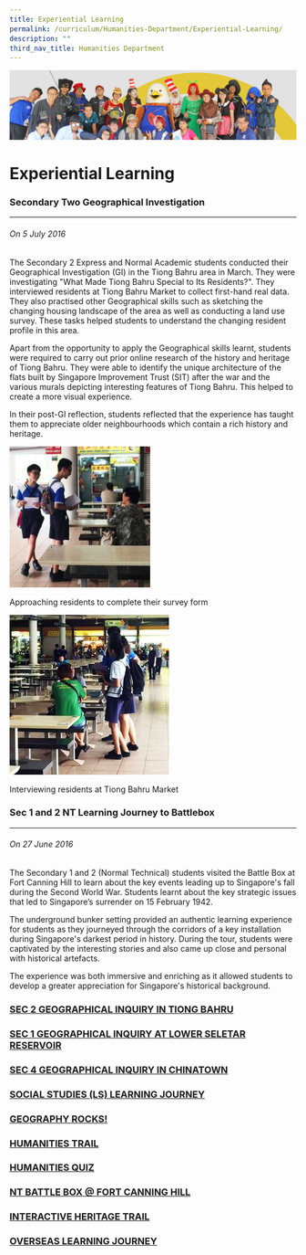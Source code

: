 ```yaml
---
title: Experiential Learning
permalink: /curriculum/Humanities-Department/Experiential-Learning/
description: ""
third_nav_title: Humanities Department
---
```

![](/images/curriculum.jpg)

Experiential Learning
=====================

### Secondary Two Geographical Investigation
----------------------------------------

###### On 5 July 2016

The Secondary 2 Express and Normal Academic students conducted their Geographical Investigation (GI) in the Tiong Bahru area in March. They were investigating "What Made Tiong Bahru Special to Its Residents?". They interviewed residents at Tiong Bahru Market to collect first-hand real data. They also practised other Geographical skills such as sketching the changing housing landscape of the area as well as conducting a land use survey. These tasks helped students to understand the changing resident profile in this area. 

Apart from the opportunity to apply the Geographical skills learnt, students were required to carry out prior online research of the history and heritage of Tiong Bahru. They were able to identify the unique architecture of the flats built by Singapore Improvement Trust (SIT) after the war and the various murals depicting interesting features of Tiong Bahru. This helped to create a more visual experience. 

In their post-GI reflection, students reflected that the experience has taught them to appreciate older neighbourhoods which contain a rich history and heritage.






![](/images/ExperiementalLearning1.png)

Approaching residents to complete their survey form



![](/images/experimentallearning2.jpg)

Interviewing residents at Tiong Bahru Market





### Sec 1 and 2 NT Learning Journey to Battlebox
----------------------------------------

###### On 27 June 2016

The Secondary 1 and 2 (Normal Technical) students visited the Battle Box at Fort Canning Hill to learn about the key events leading up to Singapore's fall during the Second World War. Students learnt about the key strategic issues that led to Singapore’s surrender on 15 February 1942.

The underground bunker setting provided an authentic learning experience for students as they journeyed through the corridors of a key installation during Singapore's darkest period in history. During the tour, students were captivated by the interesting stories and also came up close and personal with historical artefacts.  
  
The experience was both immersive and enriching as it allowed students to develop a greater appreciation for Singapore's historical background.

### [SEC 2 GEOGRAPHICAL INQUIRY IN TIONG BAHRU](/sec-2-geographical-inquiry-in-tiong-bahru/)

### [SEC 1 GEOGRAPHICAL INQUIRY AT LOWER SELETAR RESERVOIR](/sec-1-geographical-inquiry-at-lower-seletar-reservoir/)

### [SEC 4 GEOGRAPHICAL INQUIRY IN CHINATOWN](/sec-4-geographical-inquiry-in-chinatown/)

### [SOCIAL STUDIES (LS) LEARNING JOURNEY](/social-studies-ls-learning-journey/)

### [GEOGRAPHY ROCKS!](/geography-rocks/)

### [HUMANITIES TRAIL](/humanities-trail/)

### [HUMANITIES QUIZ](/humanities-quiz/)

### [NT BATTLE BOX @ FORT CANNING HILL](/nt-battle-box-at-fort-canning-hill/)

### [INTERACTIVE HERITAGE TRAIL](/interactive-heritage-trail/)

### [OVERSEAS LEARNING JOURNEY](/overseas-learning-journey/)